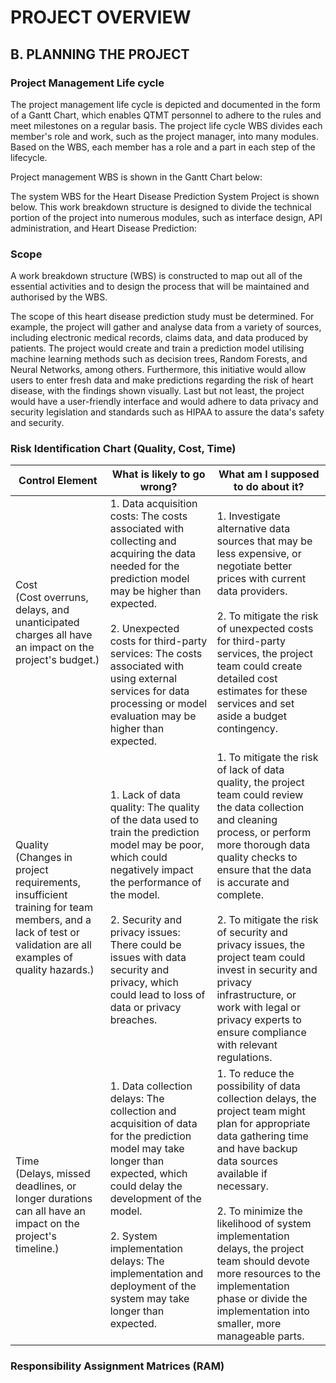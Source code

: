 # PROJECT OVERVIEW
## B. PLANNING THE PROJECT

### Project Management Life cycle

The project management life cycle is depicted and documented in the form of a Gantt Chart, which enables QTMT personnel to adhere to the rules and meet milestones on a regular basis. The project life cycle WBS divides each member's role and work, such as the project manager, into many modules. Based on the WBS, each member has a role and a part in each step of the lifecycle.

Project management WBS is shown in the Gantt Chart below:


The system WBS for the Heart Disease Prediction System Project is shown below. This work breakdown structure is designed to divide the technical portion of the project into numerous modules, such as interface design, API administration, and Heart Disease Prediction:


### Scope
A work breakdown structure (WBS) is constructed to map out all of the essential activities and to design the process that will be maintained and authorised by the WBS.

The scope of this heart disease prediction study must be determined. For example, the project will gather and analyse data from a variety of sources, including electronic medical records, claims data, and data produced by patients. The project would create and train a prediction model utilising machine learning methods such as decision trees, Random Forests, and Neural Networks, among others. Furthermore, this initiative would allow users to enter fresh data and make predictions regarding the risk of heart disease, with the findings shown visually. Last but not least, the project would have a user-friendly interface and would adhere to data privacy and security legislation and standards such as HIPAA to assure the data's safety and security.

### Risk Identification Chart (Quality, Cost, Time)

| Control Element | What is likely to go wrong? |What am I supposed to do about it? |
|-----|-----|-----|
|Cost <br> (Cost overruns, delays, and unanticipated charges all have an impact on the project's budget.)|1. Data acquisition costs: The costs associated with collecting and acquiring the data needed for the prediction model may be higher than expected. <br><br> 2. Unexpected costs for third-party services: The costs associated with using external services for data processing or model evaluation may be higher than expected. |1. Investigate alternative data sources that may be less expensive, or negotiate better prices with current data providers. <br><br> 2. To mitigate the risk of unexpected costs for third-party services, the project team could create detailed cost estimates for these services and set aside a budget contingency.|
|Quality <br> (Changes in project requirements, insufficient training for team members, and a lack of test or validation are all examples of quality hazards.)|1. Lack of data quality: The quality of the data used to train the prediction model may be poor, which could negatively impact the performance of the model. <br><br> 2. Security and privacy issues: There could be issues with data security and privacy, which could lead to loss of data or privacy breaches.|1. To mitigate the risk of lack of data quality, the project team could review the data collection and cleaning process, or perform more thorough data quality checks to ensure that the data is accurate and complete. <br><br> 2. To mitigate the risk of security and privacy issues, the project team could invest in security and privacy infrastructure, or work with legal or privacy experts to ensure compliance with relevant regulations.|
|Time <br> (Delays, missed deadlines, or longer durations can all have an impact on the project's timeline.) | 1. Data collection delays: The collection and acquisition of data for the prediction model may take longer than expected, which could delay the development of the model. <br><br> 2. System implementation delays: The implementation and deployment of the system may take longer than expected. |1. To reduce the possibility of data collection delays, the project team might plan for appropriate data gathering time and have backup data sources available if necessary. <br><br> 2. To minimize the likelihood of system implementation delays, the project team should devote more resources to the implementation phase or divide the implementation into smaller, more manageable parts.|

### Responsibility Assignment Matrices (RAM)






